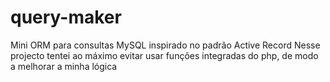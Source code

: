 # query-maker
 Mini ORM para consultas MySQL inspirado no padrão Active Record
 Nesse projecto tentei ao máximo evitar usar funções integradas do php, de modo a melhorar a minha lógica
